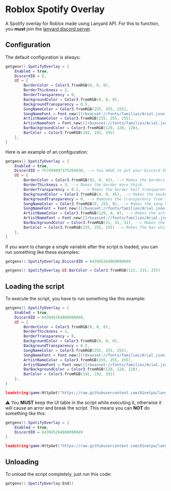 # Roblox Spotify Overlay

A Spotify overlay for Roblox made using Lanyard API. For this to function, you **must** join the [lanyard discord server](https://discord.gg/lanyard).

## Configuration

The default configuration is always:
```lua
getgenv().SpotifyOverlay = {
    Enabled = true,
    DiscordID = 0,
    UI = {
        BorderColor = Color3.fromRGB(0, 0, 0),
        BorderThickness = 2,
        BorderTransparency = 0,
        BackgroundColor = Color3.fromRGB(0, 0, 0),
        BackgroundTransparency = 0.5,
        SongNameColor = Color3.fromRGB(255, 255, 255),
        SongNameFont = Font.new([[rbxasset://fonts/families/Arial.json]], Enum.FontWeight.Bold, Enum.FontStyle.Normal),
        ArtistNameColor = Color3.fromRGB(255, 255, 255),
        ArtistNameFont = Font.new([[rbxasset://fonts/families/Arial.json]], Enum.FontWeight.Regular, Enum.FontStyle.Normal),
        BarBackgroundColor = Color3.fromRGB(128, 128, 128),
        BarColor = Color3.fromRGB(192, 192, 192)
    },
}
```
Here is an example of an configuration:
```lua
getgenv().SpotifyOverlay = {
    Enabled = true,
    DiscordID = 757494097375264830, --> You HAVE to put your Discord ID in this variable.
    UI = {
        BorderColor = Color3.fromRGB(91, 0, 91), --> Makes the borders purplish.
        BorderThickness = 3, --> Makes the border more thick.
        BorderTransparency = 0.5, --> Makes the border half transparent.
        BackgroundColor = Color3.fromRGB(4, 0, 45), --> Makes the background dark blue.
        BackgroundTransparency = 0, --> Removes the transparency from the background.
        SongNameColor = Color3.fromRGB(0, 255, 0), --> Makes the song name text green.
        SongNameFont = Font.new([[rbxasset://fonts/families/Arial.json]], Enum.FontWeight.Bold, Enum.FontStyle.Normal),
        ArtistNameColor = Color3.fromRGB(129, 0, 0), --> Makes the artist name text dark red.
        ArtistNameFont = Font.new([[rbxasset://fonts/families/Arial.json]], Enum.FontWeight.Regular, Enum.FontStyle.Normal),
        BarBackgroundColor = Color3.fromRGB(31, 31, 31), --> Makes the bar background dark gray.
        BarColor = Color3.fromRGB(255, 255, 255) --> Makes the bar white.
    },
}
```
If you want to change a single variable after the script is loaded, you can run something like these examples:
```lua
getgenv().SpotifyOverlay.DiscordID = 643945264868098049
```
```lua
getgenv().SpotifyOverlay.UI.BarColor = Color3.fromRGB(123, 215, 255)
```
## Loading the script
To execute the script, you have to run something like this example:
```lua
getgenv().SpotifyOverlay = {
    Enabled = true,
    DiscordID = 643945264868098049,
    UI = {
        BorderColor = Color3.fromRGB(0, 0, 0),
        BorderThickness = 2,
        BorderTransparency = 0,
        BackgroundColor = Color3.fromRGB(0, 0, 0),
        BackgroundTransparency = 0.5,
        SongNameColor = Color3.fromRGB(255, 255, 255),
        SongNameFont = Font.new([[rbxasset://fonts/families/Arial.json]], Enum.FontWeight.Bold, Enum.FontStyle.Normal),
        ArtistNameColor = Color3.fromRGB(255, 255, 255),
        ArtistNameFont = Font.new([[rbxasset://fonts/families/Arial.json]], Enum.FontWeight.Regular, Enum.FontStyle.Normal),
        BarBackgroundColor = Color3.fromRGB(128, 128, 128),
        BarColor = Color3.fromRGB(192, 192, 192)
    },
}

loadstring(game:HttpGet("https://raw.githubusercontent.com/61netpa/lanyard-spotify-roblox-overlay/refs/heads/main/main.lua"))()
```
⚠ You **MUST** keep the UI table in the script while executing it, otherwise it will cause an arror and break the script. This means you can **NOT** do something like this:
```lua
getgenv().SpotifyOverlay = {
    Enabled = true,
    DiscordID = 643945264868098049
}

loadstring(game:HttpGet("https://raw.githubusercontent.com/61netpa/lanyard-spotify-roblox-overlay/refs/heads/main/main.lua"))()
```
## Unloading
To unload the script completely, just run this code:
```lua
getgenv().SpotifyOverlay:End()
```
